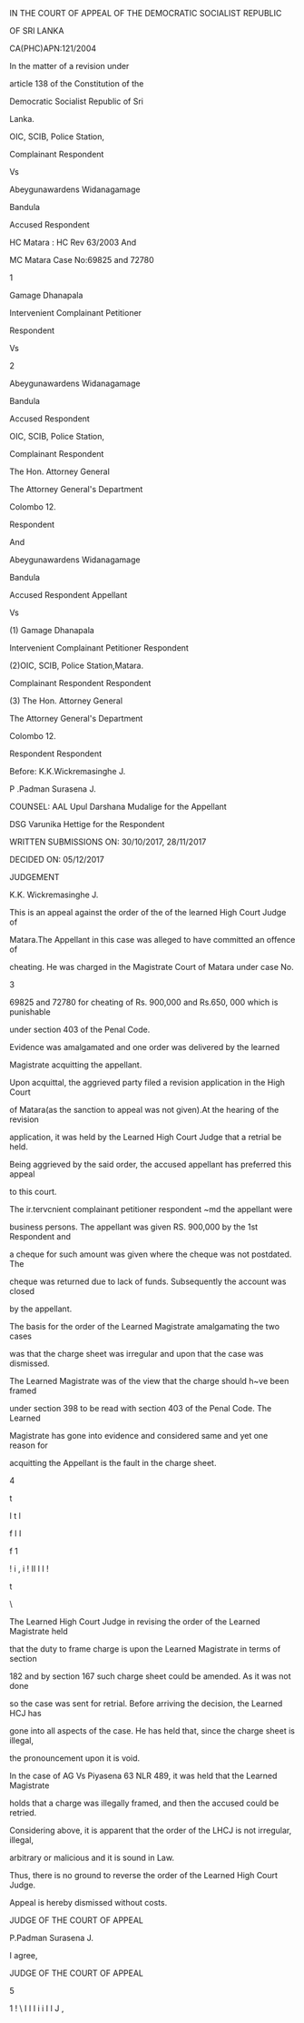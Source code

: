 IN THE COURT OF APPEAL OF THE DEMOCRATIC SOCIALIST REPUBLIC

OF SRI LANKA

CA(PHC)APN:121/2004

In the matter of a revision under

article 138 of the Constitution of the

Democratic Socialist Republic of Sri

Lanka.

OIC, SCIB, Police Station,

Complainant Respondent

Vs

Abeygunawardens Widanagamage

Bandula

Accused Respondent

HC Matara : HC Rev 63/2003 And

MC Matara Case No:69825 and 72780

1

Gamage Dhanapala

Intervenient Complainant Petitioner

Respondent

Vs

2

Abeygunawardens Widanagamage

Bandula

Accused Respondent

OIC, SCIB, Police Station,

Complainant Respondent

The Hon. Attorney General

The Attorney General's Department

Colombo 12.

Respondent

And

Abeygunawardens Widanagamage

Bandula

Accused Respondent Appellant

Vs

(1) Gamage Dhanapala

Intervenient Complainant Petitioner Respondent

(2)OIC, SCIB, Police Station,Matara.

Complainant Respondent Respondent

(3) The Hon. Attorney General

The Attorney General's Department

Colombo 12.

Respondent Respondent

Before: K.K.Wickremasinghe J.

P .Padman Surasena J.

COUNSEL: AAL Upul Darshana Mudalige for the Appellant

DSG Varunika Hettige for the Respondent

WRITTEN SUBMISSIONS ON: 30/10/2017, 28/11/2017

DECIDED ON: 05/12/2017

JUDGEMENT

K.K. Wickremasinghe J.

This is an appeal against the order of the of the learned High Court Judge of

Matara.The Appellant in this case was alleged to have committed an offence of

cheating. He was charged in the Magistrate Court of Matara under case No.

3

69825 and 72780 for cheating of Rs. 900,000 and Rs.650, 000 which is punishable

under section 403 of the Penal Code.

Evidence was amalgamated and one order was delivered by the learned

Magistrate acquitting the appellant.

Upon acquittal, the aggrieved party filed a revision application in the High Court

of Matara(as the sanction to appeal was not given).At the hearing of the revision

application, it was held by the Learned High Court Judge that a retrial be held.

Being aggrieved by the said order, the accused appellant has preferred this appeal

to this court.

The ir.tervcnient complainant petitioner respondent ~md the appellant were

business persons. The appellant was given RS. 900,000 by the 1st Respondent and

a cheque for such amount was given where the cheque was not postdated. The

cheque was returned due to lack of funds. Subsequently the account was closed

by the appellant.

The basis for the order of the Learned Magistrate amalgamating the two cases

was that the charge sheet was irregular and upon that the case was dismissed.

The Learned Magistrate was of the view that the charge should h~ve been framed

under section 398 to be read with section 403 of the Penal Code. The Learned

Magistrate has gone into evidence and considered same and yet one reason for

acquitting the Appellant is the fault in the charge sheet.

4

t

I t l

f I I

f 1

! i , i ! II l I !

t

\

The Learned High Court Judge in revising the order of the Learned Magistrate held

that the duty to frame charge is upon the Learned Magistrate in terms of section

182 and by section 167 such charge sheet could be amended. As it was not done

so the case was sent for retrial. Before arriving the decision, the Learned HCJ has

gone into all aspects of the case. He has held that, since the charge sheet is illegal,

the pronouncement upon it is void.

In the case of AG Vs Piyasena 63 NLR 489, it was held that the Learned Magistrate

holds that a charge was illegally framed, and then the accused could be retried.

Considering above, it is apparent that the order of the LHCJ is not irregular, illegal,

arbitrary or malicious and it is sound in Law.

Thus, there is no ground to reverse the order of the Learned High Court Judge.

Appeal is hereby dismissed without costs.

JUDGE OF THE COURT OF APPEAL

P.Padman Surasena J.

I agree,

JUDGE OF THE COURT OF APPEAL

5

1 ! \ I I I i i I I J ,